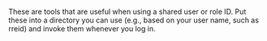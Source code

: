 These are tools that are useful when using a shared user or role ID.  Put these
into a directory you can use (e.g., based on your user name, such as rreid) and
invoke them whenever you log in.
